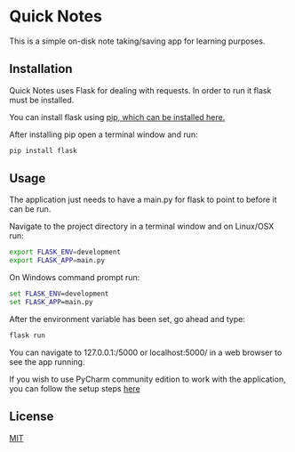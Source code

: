 # Quick Notes

This is a simple on-disk note taking/saving app for learning purposes.

## Installation

Quick Notes uses Flask for dealing with requests. In order to run it flask must be installed.

You can install flask using [pip, which can be installed here.](https://pip.pypa.io/en/stable/installing/)

After installing pip open a terminal window and run:

```bash
pip install flask
```

## Usage
The application just needs to have a main.py for flask to point to before it can be run.

Navigate to the project directory in a terminal window and on Linux/OSX run:

```bash
export FLASK_ENV=development
export FLASK_APP=main.py
```
On Windows command prompt run:

```cmd
set FLASK_ENV=development
set FLASK_APP=main.py
```

After the environment variable has been set, go ahead and type:

```bash
flask run
```
You can navigate to 127.0.0.1:/5000 or localhost:5000/ in a web browser to see the app running.

If you wish to use PyCharm community edition to work with the application, you can follow the setup steps [here](https://blog.miguelgrinberg.com/post/setting-up-a-flask-application-in-pycharm)

## License
[MIT](https://choosealicense.com/licenses/mit/)
